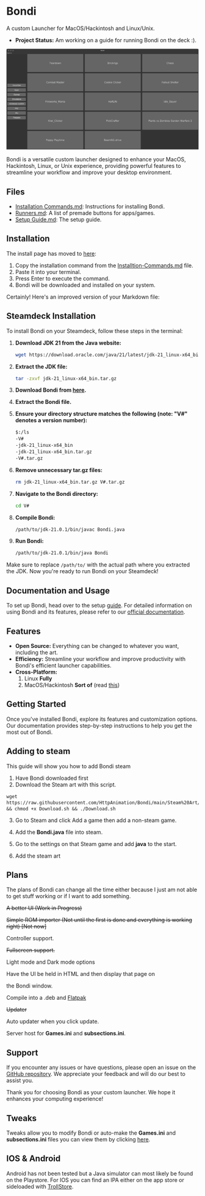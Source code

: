 # Bondi 
A custom Launcher for MacOS/Hackintosh and Linux/Unix.

- **Project Status:** Am working on a guide for running Bondi on the deck :).

![Bondi Screenshot](Photos/Screenshot%20from%202023-10-13%2019-50-41.png)

Bondi is a versatile custom launcher designed to enhance your MacOS, Hackintosh, Linux, or Unix experience, providing powerful features to streamline your workflow and improve your desktop environment.

## Files
- [Installation Commands.md](Installtion-Commands.md): Instructions for installing Bondi.
- [Runners.md](Runners.md): A list of premade buttons for apps/games.
- [Setup Guide.md](Setup-Guide.md): The setup guide.

## Installation

The install page has moved to [here](Installtion-Commands.md):

1) Copy the installation command from the [Installtion-Commands.md](Installtion-Commands.md) file.
2) Paste it into your terminal.
3) Press Enter to execute the command.
4) Bondi will be downloaded and installed on your system.

Certainly! Here's an improved version of your Markdown file:

## Steamdeck Installation

To install Bondi on your Steamdeck, follow these steps in the terminal:

1. **Download JDK 21 from the Java website:**
   ```bash
   wget https://download.oracle.com/java/21/latest/jdk-21_linux-x64_bin.tar.gz
   ```

2. **Extract the JDK file:**
   ```bash
   tar -zxvf jdk-21_linux-x64_bin.tar.gz
   ```

3. **Download Bondi from [here](https://github.com/HttpAnimation/Bondi/releases).**

4. **Extract the Bondi file.**

5. **Ensure your directory structure matches the following (note: "V#" denotes a version number):**
   ```bash
   $:/ls
   -V#
   -jdk-21_linux-x64_bin
   -jdk-21_linux-x64_bin.tar.gz
   -V#.tar.gz
   ```

6. **Remove unnecessary tar.gz files:**
   ```bash
   rm jdk-21_linux-x64_bin.tar.gz V#.tar.gz
   ```

7. **Navigate to the Bondi directory:**
   ```bash
   cd V#
   ```

8. **Compile Bondi:**
   ```bash
   /path/to/jdk-21.0.1/bin/javac Bondi.java
   ```

9. **Run Bondi:**
   ```bash
   /path/to/jdk-21.0.1/bin/java Bondi
   ```

Make sure to replace `/path/to/` with the actual path where you extracted the JDK. Now you're ready to run Bondi on your Steamdeck!
## Documentation and Usage

To set up Bondi, head over to the setup [guide](Setup-Guide.md). For detailed information on using Bondi and its features, please refer to our [official documentation](https://httpanimation.github.io/Bondi/).

## Features

- **Open Source:** Everything can be changed to whatever you want, including the art.
- **Efficiency:** Streamline your workflow and improve productivity with Bondi's efficient launcher capabilities.
- **Cross-Platform:**
  1) Linux **Fully**
  2) MacOS/Hackintosh **Sort of** (read [this](More/MacOS-Hackintosh-More.md))

## Getting Started

Once you've installed Bondi, explore its features and customization options. Our documentation provides step-by-step instructions to help you get the most out of Bondi.

## Adding to steam
This guide will show you how to add Bondi steam
1) Have Bondi downloaded first 
2) Download the Steam art with this script.
  ```
  wget https://raw.githubusercontent.com/HttpAnimation/Bondi/main/Steam%20Art/Download.sh && chmod +x Download.sh && ./Download.sh
  ```
3) Go to Steam and click Add a game then add a non-steam game.
4) Add the **Bondi.java** file into steam.
5) Go to the settings on that Steam game and add **java** to the start.

6) Add the steam art

## Plans
The plans of Bondi can change all the time either because I just am not able to get stuff working or if I want to add something.

~~A better UI (Work in Progress)~~

~~Simple ROM importer (Not until the first is done and everything is working right) [Not now]~~

Controller support.

~~Fullscreen support.~~

Light mode and Dark mode options

Have the UI be held in HTML and then display that page on 

the Bondi window.

Compile into a .deb and [Flatpak](https://flatpak.org/)

~~Updater~~

Auto updater when you click update.

Server host for **Games.ini** and **subsections.ini**.

## Support

If you encounter any issues or have questions, please open an issue on the [GitHub repository](https://github.com/HttpAnimation/Bondi/issues). We appreciate your feedback and will do our best to assist you.

Thank you for choosing Bondi as your custom launcher. We hope it enhances your computing experience!

## Tweaks
Tweaks allow you to modify Bondi or auto-make the **Games.ini** and **subsections.ini** files you can view them by clicking [here](/Tweaks/README.md). 

## IOS & Android

Android has not been tested but a Java simulator can most likely be found on the Playstore. For IOS you can find an IPA either on the app store or sideloaded with [TrollStore](https://github.com/opa334/TrollStore).
